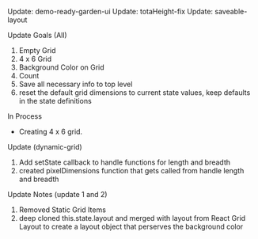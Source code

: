 Update: demo-ready-garden-ui
Update: totaHeight-fix
Update: saveable-layout

Update Goals (All)

1) Empty Grid
2) 4 x 6 Grid
3) Background Color on Grid
4) Count
5) Save all necessary info to top level
6) reset the default grid dimensions to current state values, keep defaults in the state definitions

In Process

- Creating 4 x 6 grid.

Update (dynamic-grid)
1) Add setState callback to handle functions for length and breadth
2) created pixelDimensions function that gets called from handle length and breadth


Update Notes (update 1 and 2)

1) Removed Static Grid Items
3) deep cloned this.state.layout and merged with layout from React Grid Layout to create a layout object that perserves the background color

